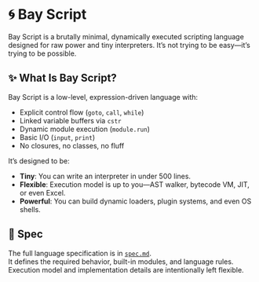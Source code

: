 # 🌀 Bay Script

Bay Script is a brutally minimal, dynamically executed scripting language designed for raw power and tiny interpreters. It’s not trying to be easy—it’s trying to be possible.

## ✨ What Is Bay Script?

Bay Script is a low-level, expression-driven language with:
- Explicit control flow (`goto`, `call`, `while`)
- Linked variable buffers via `cstr`
- Dynamic module execution (`module.run`)
- Basic I/O (`input`, `print`)
- No closures, no classes, no fluff

It’s designed to be:
- **Tiny**: You can write an interpreter in under 500 lines.
- **Flexible**: Execution model is up to you—AST walker, bytecode VM, JIT, or even Excel.
- **Powerful**: You can build dynamic loaders, plugin systems, and even OS shells.

## 📜 Spec

The full language specification is in [`spec.md`](./spec.md).  
It defines the required behavior, built-in modules, and language rules.  
Execution model and implementation details are intentionally left flexible.
